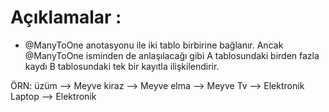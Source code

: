 # Açıklamalar : #

* @ManyToOne anotasyonu ile iki tablo birbirine bağlanır. Ancak @ManyToOne isminden de anlaşılacağı gibi
 A tablosundaki birden fazla kaydı B tablosundaki tek bir kayıtla ilişkilendirir.
 
 ÖRN: 
    üzüm --> Meyve
    kiraz --> Meyve
    elma --> Meyve
    Tv --> Elektronik
    Laptop --> Elektronik
    
    
 